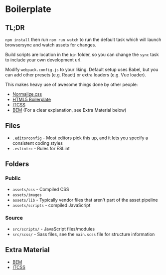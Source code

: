 # Boilerplate

## TL;DR
`npm install` then run `npm run watch` to run the default task which will launch browsersync and watch assets for changes.

Build scripts are location in the `bin` folder, so you can change the `sync` task to include your own development url.

Modify `webpack.config.js` to your liking. Default setup uses Babel, but you can add other presets (e.g. React) or extra loaders (e.g. Vue loader).

This makes heavy use of awesome things done by other people:

* [Normalize.css](http://necolas.github.io/normalize.css/)
* [HTML5 Boilerplate](https://github.com/h5bp)
* [ITCSS](https://www.youtube.com/watch?v=1OKZOV-iLj4)
* [BEM](http://bem.info/) (For a clear explanation, see Extra Material below)

## Files

* `.editorconfig` - Most editors pick this up, and it lets you specify a consistent coding styles
* `.eslintrc` - Rules for ESLint

## Folders

### Public
* `assets/css` - Compiled CSS
* `assets/images`
* `assets/lib` - Typically vendor files that aren't part of the asset pipeline
* `assets/scripts` - compiled JavaScript

### Source
* `src/scripts/` - JavaScript files/modules
* `src/scss/` - Sass files, see the `main.scss` file for structure information

## Extra Material

* [BEM](http://csswizardry.com/2013/01/mindbemding-getting-your-head-round-bem-syntax/)
* [ITCSS](https://www.youtube.com/watch?v=1OKZOV-iLj4)
